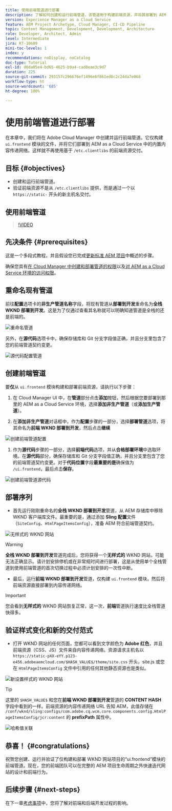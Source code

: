```yaml
---
title: 使用前端管道进行部署
description: 了解如何创建和运行前端管道，该管道用于构建前端资源，并将其部署到 AEM as a Cloud Service 中的内置内容传递网络。
version: Experience Manager as a Cloud Service
feature: AEM Project Archetype, Cloud Manager, CI-CD Pipeline
topic: Content Management, Development, Development, Architecture
role: Developer, Architect, Admin
level: Intermediate
jira: KT-10689
mini-toc-levels: 1
index: y
recommendations: noDisplay, noCatalog
doc-type: Tutorial
exl-id: d6da05e4-bd65-4625-b9a4-cad8eae3c9d7
duration: 225
source-git-commit: 293157c296676ef1496e6f861ed8c2c24da7e068
workflow-type: ht
source-wordcount: '685'
ht-degree: 100%

---
```


# 使用前端管道进行部署

在本章中，我们将在 Adobe Cloud Manager 中创建并运行前端管道。它仅构建 `ui.frontend` 模块的文件，并将它们部署到 AEM as a Cloud Service 中的内置内容传递网络。这样就不再使用基于 `/etc.clientlibs` 的前端资源交付。


## 目标 {#objectives}

* 创建和运行前端管道。
* 验证前端资源不是从 `/etc.clientlibs` 提供，而是通过一个以 `https://static-` 开头的新主机名交付。

## 使用前端管道

>[!VIDEO](https://video.tv.adobe.com/v/3409420?quality=12&learn=on)

## 先决条件 {#prerequisites}

这是一个多段式教程，并且假设您已完成[更新标准 AEM 项目](./update-project.md)中概述的步骤。

确保您具有[在 Cloud Manager 中创建和部署管道的权限](https://experienceleague.adobe.com/docs/experience-manager-cloud-manager/content/requirements/users-and-roles.html?lang=zh-hans#role-definitions)以及[对 AEM as a Cloud Service 环境的访问权限](https://experienceleague.adobe.com/docs/experience-manager-cloud-service/content/implementing/using-cloud-manager/manage-environments.html)。

## 重命名现有管道

前往&#x200B;__配置__&#x200B;选项卡的&#x200B;__非生产管道名称__&#x200B;字段，将现有管道从&#x200B;__部署到开发__&#x200B;重命名为&#x200B;__全栈 WKND 部署到开发__。这是为了仅通过查看其名称就可以明确知道管道是全栈的还是前端的。

![重命名管道](assets/fullstack-wknd-deploy-dev-pipeline.png)


另外，在&#x200B;__源代码__&#x200B;选项卡中，确保存储库和 Git 分支字段值正确，并且分支里包含了您的前端管道契约变更。

![源代码配置管道](assets/fullstack-wknd-source-code-config.png)


## 创建前端管道

要&#x200B;__仅__&#x200B;从 `ui.frontend` 模块构建和部署前端资源，请执行以下步骤：

1. 在 Cloud Manager UI 中，在&#x200B;__管道__&#x200B;部分点击&#x200B;__添加__&#x200B;按钮，然后根据您要部署到那里的 AEM as a Cloud Service 环境，选择&#x200B;__添加非生产管道__（或&#x200B;__添加生产管道__）。

1. 在&#x200B;__添加非生产管道__&#x200B;对话框中，作为&#x200B;__配置__&#x200B;步骤的一部分，选择&#x200B;__部署管道__&#x200B;选项，将其命名为&#x200B;__前端 WKND 部署到开发__，然后点击&#x200B;__继续__

![创建前端管道配置](assets/create-frontend-pipeline-configs.png)

1. 作为&#x200B;__源代码__&#x200B;步骤的一部分，选择&#x200B;__前端代码__&#x200B;选项，并从&#x200B;__合格部署环境__&#x200B;中选取环境。在&#x200B;__源代码__&#x200B;部分，确保存储库和 Git 分支字段值正确，并且分支里包含了您的前端管道契约变更。对于&#x200B;__代码位置__&#x200B;字段&#x200B;__最重要的是__&#x200B;确保值为 `/ui.frontend`，最后点击&#x200B;__保存__。

![创建前端管道源代码](assets/create-frontend-pipeline-source-code.png)


## 部署序列

* 首先运行刚刚重命名的&#x200B;__全栈 WKND 部署到开发__&#x200B;管道，从 AEM 存储库中移除 WKND 客户端库文件。最重要的是，通过添加 __Sling 配置__&#x200B;文件（`SiteConfig`、`HtmlPageItemsConfig`），准备 AEM 符合前端管道契约。

![无样式的 WKND 网站](assets/unstyled-wknd-site.png)

>[!WARNING]
>
>__全栈 WKND 部署到开发__&#x200B;管道完成后，您将获得一个&#x200B;__无样式的__ WKND 网站，可能无法正确显示。请计划安排停机或在非常规时间进行部署，这是从使用单个全栈管道到使用前端管道的首次切换过程中必须计划安排的一次性中断。


* 最后，运行&#x200B;__前端 WKND 部署到开发__&#x200B;管道，仅构建 `ui.frontend` 模块，然后将前端资源直接部署到内容传递网络。

>[!IMPORTANT]
>
>您会看到&#x200B;__无样式的__ WKND 网站恢复正常，这一次，__前端__&#x200B;管道执行速度比全栈管道快得多。

## 验证样式变化和新的交付范式

* 打开 WKND 网站的任何页面，您都可以看到文字颜色为 __Adobe 红色__，并且前端资源（CSS、JS）文件来自内容传递网络。资源请求主机名以 `https://static-pXX-eYY.p123-e456.adobeaemcloud.com/$HASH_VALUE$/theme/site.css` 开头，site.js 或您在 `HtmlPageItemsConfig` 文件中引用的任何其他静态资源也是类似。


![新设置样式的 WKND 网站](assets/newly-styled-wknd-site.png)



>[!TIP]
>
>这里的 `$HASH_VALUE$` 和您在&#x200B;__前端 WKND 部署到开发__&#x200B;管道的 __CONTENT HASH__ 字段中看到的一样。前端资源的内容传递网络 URL 告知 AEM，此值存储在 `/conf/wknd/sling:configs/com.adobe.cq.wcm.core.components.config.HtmlPageItemsConfig/jcr:content` 的 __prefixPath__ 属性中。


![哈希值关联](assets/hash-value-correlartion.png)



## 恭喜！ {#congratulations}

祝贺您创建、运行并验证了仅构建和部署 WKND 网站项目的“ui.frontend”模块的前端管道。现在，您的前端团队可以在完整的 AEM 项目生命周期之外快速迭代网站的设计和前端行为。

## 后续步骤 {#next-steps}

在下一章[考虑事项](considerations.md)中，您将了解对前端和后端开发过程的影响。
